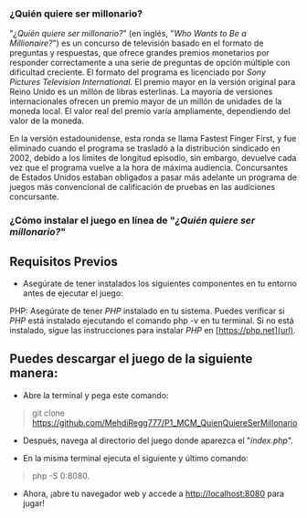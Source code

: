 ### ¿Quién quiere ser millonario?
  "_¿Quién quiere ser millonario?_" (en inglés, "_Who Wants to Be a Millionaire?_") es un concurso de televisión basado en el formato de preguntas y respuestas, que ofrece grandes premios monetarios por responder correctamente a una serie de preguntas de opción múltiple con dificultad creciente. El formato del programa es licenciado por _Sony Pictures Television International_. El premio mayor en la versión original para Reino Unido es un millón de libras esterlinas. La mayoría de versiones internacionales ofrecen un premio mayor de un millón de unidades de la moneda local. El valor real del premio varía ampliamente, dependiendo del valor de la moneda.

  En la versión estadounidense, esta ronda se llama Fastest Finger First, y fue eliminado cuando el programa se trasladó a la distribución sindicado en 2002, debido a los límites de longitud episodio, sin embargo, devuelve cada vez que el programa vuelve a la hora de máxima audiencia. Concursantes de Estados Unidos estaban obligados a pasar más adelante un programa de juegos más convencional de calificación de pruebas en las audiciones concursante.

### ¿Cómo instalar el juego en línea de "_¿Quién quiere ser millonario?_"

## Requisitos Previos
- Asegúrate de tener instalados los siguientes componentes en tu entorno antes de ejecutar el juego:

PHP: Asegúrate de tener _PHP_ instalado en tu sistema. Puedes verificar si _PHP_ está instalado ejecutando el comando php -v en tu terminal. Si no está instalado, sigue las instrucciones para instalar _PHP_ en [https://php.net](url).


## Puedes descargar el juego de la siguiente manera:
- Abre la terminal y pega este comando:
> git clone https://github.com/MehdiRegg777/P1_MCM_QuienQuiereSerMillonario

- Después, navega al directorio del juego donde aparezca el "_index.php_".

- En la misma terminal ejecuta el siguiente y último comando:
> php -S 0:8080.

- Ahora, ¡abre tu navegador web y accede a [http://localhost:8080](url) para jugar!
